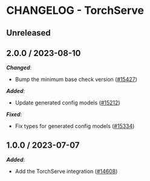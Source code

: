 # CHANGELOG - TorchServe

## Unreleased

## 2.0.0 / 2023-08-10

***Changed***:

* Bump the minimum base check version ([#15427](https://github.com/DataDog/integrations-core/pull/15427))

***Added***:

* Update generated config models ([#15212](https://github.com/DataDog/integrations-core/pull/15212))

***Fixed***:

* Fix types for generated config models ([#15334](https://github.com/DataDog/integrations-core/pull/15334))

## 1.0.0 / 2023-07-07

***Added***:

* Add the TorchServe integration ([#14608](https://github.com/DataDog/integrations-core/pull/14608))
